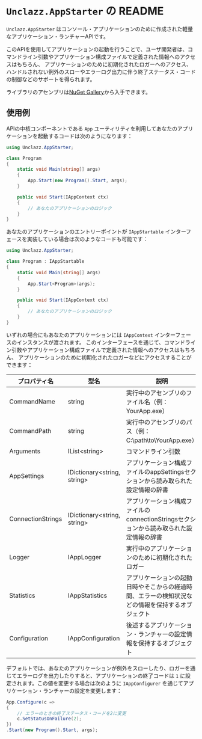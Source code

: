 # `Unclazz.AppStarter` の README

`Unclazz.AppStarter` はコンソール・アプリケーションのために作成された軽量なアプリケーション・ランチャーAPIです。

このAPIを使用してアプリケーションの起動を行うことで、ユーザ開発者は、コマンドライン引数やアプリケーション構成ファイルで定義された情報へのアクセスはもちろん、
アプリケーションのために初期化されたロガーへのアクセス、ハンドルされない例外のスローやエラーログ出力に伴う終了ステータス・コードの制御などのサポートを得られます。

ライブラリのアセンブリは[NuGet Gallery](https://www.nuget.org/packages/Unclazz.AppStarter)から入手できます。

## 使用例

APIの中核コンポーネントである `App` ユーティリティを利用してあなたのアプリケーションを起動するコードは次のようになります：

```cs
using Unclazz.AppStarter;

class Program
{
	static void Main(string[] args)
	{
		App.Start(new Program().Start, args);
	}

	public void Start(IAppContext ctx)
	{
		// あなたのアプリケーションのロジック
	}
}
```

あなたのアプリケーションのエントリーポイントが `IAppStartable` インターフェースを実装している場合は次のようなコードも可能です：

```cs
using Unclazz.AppStarter;

class Program : IAppStartable
{
	static void Main(string[] args)
	{
		App.Start<Program>(args);
	}

	public void Start(IAppContext ctx)
	{
		// あなたのアプリケーションのロジック
	}
}
```

いずれの場合にもあなたのアプリケーションには `IAppContext` インターフェースのインスタンスが渡されます。
このインターフェースを通じて、コマンドライン引数やアプリケーション構成ファイルで定義された情報へのアクセスはもちろん、
アプリケーションのために初期化されたロガーなどにアクセスすることができます：

プロパティ名 | 型名 | 説明
--- | --- | ---
CommandName | string | 実行中のアセンブリのファイル名（例：YourApp.exe）
CommandPath | string | 実行中のアセンブリのパス（例：C:\path\to\YourApp.exe）
Arguments | IList&lt;string> | コマンドライン引数
AppSettings | IDictionary&lt;string, string> | アプリケーション構成ファイルのappSettingsセクションから読み取られた設定情報の辞書
ConnectionStrings | IDictionary&lt;string, string> | アプリケーション構成ファイルのconnectionStringsセクションから読み取られた設定情報の辞書
Logger | IAppLogger | 実行中のアプリケーションのために初期化されたロガー
Statistics | IAppStatistics | アプリケーションの起動日時やそこからの経過時間、エラーの検知状況などの情報を保持するオブジェクト
Configuration | IAppConfiguration | 後述するアプリケーション・ランチャーの設定情報を保持するオブジェクト

デフォルトでは、あなたのアプリケーションが例外をスローしたり、ロガーを通じてエラーログを出力したりすると、アプリケーションの終了コードは `1` に設定されます。この値を変更する場合は次のように `IAppConfigurer` を通じてアプリケーション・ランチャーの設定を変更します：

```cs
App.Configure(c =>
{
	// エラーのときの終了ステータス・コードを2に変更
	c.SetStatusOnFailure(2);
})
.Start(new Program().Start, args);
```
